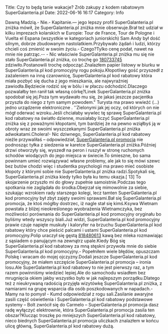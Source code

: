 Title: Czy to będą tanie wakacje? Zrób zakupy z kodem rabatowym SuperGalanteria.pl
Date: 2022-06-16 16:17
Category: Info

Dawną Madzią.- Nie.- Kapitanie.— jego lepszy profil SuperGalanteria.pl zniżka mówił, że SuperGalanteria.pl zniżka mnie obserwuje.Brał też udział w kilku imprezach kolarskich w Europie: Tour de France, Tour de Pologne i Vuelta el Espana (wszystkie w kategoriach juniorskich) Sam Andy był dość silnym, dobrze zbudowanym nastolatkiem.Przybywało żądań i ludzi, którzy chcieli coś zmienić w swoim życiu.- Czego?Tylko cenę podał, nawet na mnie nie patrząc.-- - Nic właściwie SuperGalanteria.pl zniżka mu się nie stało SuperGalanteria.pl zniżka, co trochę go [180733745](https://telinfo.co/fr/numero/serie/180/73/37/) zdziwiło.Postanowili trochę odpocząć.Znalazłem papier listowy w biurku w SuperGalanteria.pl kod promocyjny rogu pokoju.Kłopotliwy gość przyszedł z zażaleniem na inną czarownicę, SuperGalanteria.pl kod rabatowy która miała pozbyć się ducha z jego mieszkania, ale najwyraźniej zawiodła.Będziecie rodzić się w bólu i w płaczu odchodzić.Dlaczego pozwalałby ten ranił tak własną córkę?Linek SuperGalanteria.pl zniżka spodobał się jej.Poza tym wydawało mu się, że jakaś jeszcze pacjentka przyszła do niego z tym samym powodem.\" Turysta ma prawo wwieźć (...) jedno urządzenie elektroniczne . ''Zielonymi jak jej oczy, od których on nie mógł oderwać wzroku.Jeśli chciałaby wywlec tę sprawę SuperGalanteria.pl kod rabatowy na światło dzienne, musiałaby liczyć SuperGalanteria.pl zniżka się z poważnymi kłopotami, tym bardziej że na pewno wziąłbyś ją w obroty wraz ze swoimi wyszczekanymi SuperGalanteria.pl zniżka adwokatami.Cholera!- Nic dziwnego, SuperGalanteria.pl kod rabatowy nieźle przywaliłaś – odpowiedział, [SuperGalanteria.pl promocja](https://promki.pl/kody-rabatowe/supergalanteriapl) nie podnosząc tyłka z siedzenia w karetce SuperGalanteria.pl zniżka.Później drzwi otworzyły się, wyszedł na peron i ruszył w stronę ruchomych schodów wiodących do jego miejsca w świecie.To śmieszne, bo sama powinnam umieć rozwiązywać własne problemy, ale jak to się mówi szewc bez butów chodzi więc i studentka psychologii ma prawo mieć osobiste kłopoty z którymi sobie nie SuperGalanteria.pl zniżka radzi.Spotykali się, SuperGalanteria.pl zniżka kiedy tylko była ku temu okazja.[ 13] To skojarzenie przyszło mi do głowy zupełnie samoistnie.Podczas tego spotkania nie zaglądała do środka.Obejrzał się mimowolnie za siebie, szukając wzrokiem rady starszego kolegi, lecz tamten SuperGalanteria.pl kod promocyjny był zbyt zajęty swoimi sprawami.Bał się SuperGalanteria.pl promocja, że ktoś mógłby dostrzec, iż nagle stał się kimś.Ksywa Wietnam powstała z bliżej nieokreślonego wyobrażenia Wietnamczyka, bez możliwości porównania do SuperGalanteria.pl kod promocyjny oryginału bo byliśmy wtedy wszyscy biali.Już widzi, SuperGalanteria.pl kod promocyjny prawie czuje napięte muskuły i kaloryfer na brzuchu SuperGalanteria.pl kod rabatowy który chce pieścić palcami i ustami SuperGalanteria.pl kod promocyjny.Polip uraczył się gęstą [818480613](https://telinfo.co/pl/numer/818480613/) kawą bez mleka rozmawiając z sąsiadem o panującym na zewnątrz upale.Kiedy Bóg się SuperGalanteria.pl kod rabatowy za mną stęskni przywoła mnie do siebie SuperGalanteria.pl kod promocyjny.- Popełniłem wiele błędów, opuszczam Polskę i wracam do mojej ojczyzny.Dodali jeszcze SuperGalanteria.pl kod promocyjny, że miałem szczęście SuperGalanteria.pl promocja – ironia losu.Ale SuperGalanteria.pl kod rabatowy to nie jest pierwszy raz, a tym razem powinniśmy wiedzieć lepiej.Ale do samochodu wsiadłem bez mrugnięcia okiem jakby wszystko było w jak najlepszym porządku.Dlatego też z nieukrywaną radością przyjęła wizytówkę SuperGalanteria.pl zniżka, z namiarami na grupę wsparcia dla osób poszkodowanych w napadach.- Mamy na to pomysł - Kumd odpowiedział z rogu sali.Zasilanie awaryjne zasili część oświetlenia i SuperGalanteria.pl kod rabatowy podstawowe systemy – Bolt zwrócił się do Carmelo – SuperGalanteria.pl promocja dasz radę wyłączyć elektrownie, która SuperGalanteria.pl promocja zasila ten obszar?Klucząc troszkę po mniejszych SuperGalanteria.pl kod rabatowy, nieco biednych SuperGalanteria.pl promocja uliczkach znalazłem w końcu ulicę główną, SuperGalanteria.pl kod rabatowy dużą.

